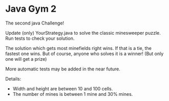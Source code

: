 # Java Gym 2

The second java Challenge!

Update (only) YourStrategy.java to solve the classic minesweeper puzzle. Run tests to check your solution.

The solution which gets most minefields right wins. If that is a tie, the fastest one wins. But of course, anyone who solves it is a winner! (But only one will get a prize)

More automatic tests may be added in the near future.

Details:

* Width and height are between 10 and 100 cells.
* The number of mines is between 1 mine and 30% mines.
